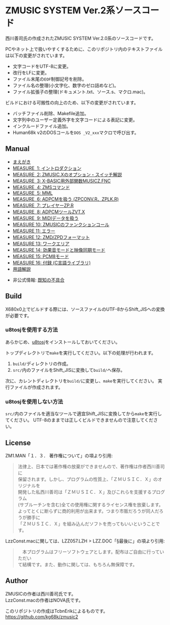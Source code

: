# ZMUSIC SYSTEM Ver.2系ソースコード

西川善司氏の作成されたZMUSIC SYSTEM Ver.2.0系のソースコードです。  

PCやネット上で扱いやすくするために、このリポジトリ内のテキストファイルは以下の変更がされています。
* 文字コードをUTF-8に変更。
* 改行をLFに変更。
* ファイル末尾の`EOF`制御記号を削除。
* ファイル名の整理(小文字化、数字のゼロ詰めなど)。
* ファイル拡張子の整理(ドキュメント.txt、ソース.s、マクロ.mac)。

ビルドにおける可搬性の向上のため、以下の変更がされています。
* バッチファイル削除、Makefile追加。
* 文字列中のユーザー定義外字を文字コードによる表記に変更。
* インクルードファイル追加。
* Human68k v2のDOSコールを`DOS _V2_xxx`マクロで呼び出す。


## Manual
* [まえがき](manual/zm00.txt)
* [MEASURE &nbsp;1: イントロダクション](manual/zm01.txt)
* [MEASURE &nbsp;2: ZMUSIC.Xのオプション・スイッチ解説](manual/zm02.txt)
* [MEASURE &nbsp;3: X-BASIC用外部関数MUSICZ.FNC](manual/zm03.txt)
* [MEASURE &nbsp;4: ZMSコマンド](manual/zm04.txt)
* [MEASURE &nbsp;5: MML](manual/zm05.txt)
* [MEASURE &nbsp;6: ADPCMを扱う (ZPCONV.R、ZPLK.R)](manual/zm06.txt)
* [MEASURE &nbsp;7: プレイヤーZP.R](manual/zm07.txt)
* [MEASURE &nbsp;8: ADPCMツールZVT.X](manual/zm08.txt)
* [MEASURE &nbsp;9: MIDIデータを扱う](manual/zm09.txt)
* [MEASURE 10: ZMUSICのファンクションコール](manual/zm10.txt)
* [MEASURE 11: エラー](manual/zm11.txt)
* [MEASURE 12: ZMD/ZPDフォーマット](manual/zm12.txt)
* [MEASURE 13: ワークエリア](manual/zm13.txt)
* [MEASURE 14: 効果音モードと映像同期モード](manual/zm14.txt)
* [MEASURE 15: PCM8モード](manual/zm15.txt)
* [MEASURE 16: 付録 (C言語ライブラリ)](manual/zm16.txt)
* [用語解説](manual/glossary.txt)

<!-- -->
* 非公式情報: [既知の不具合](https://github.com/kg68k/x68.memo/blob/main/tool/bugs.md#z-music-v2-%E8%A9%B3%E7%B4%B0%E6%9C%AA%E7%A2%BA%E8%AA%8D)


## Build

X680x0上でビルドする際には、ソースファイルのUTF-8からShift_JISへの変換が必要です。

### u8tosjを使用する方法

あらかじめ、[u8tosj](https://github.com/kg68k/u8tosj)をインストールしておいてください。

トップディレクトリで`make`を実行してください。以下の処理が行われます。
1. `build/`ディレクトリの作成。
3. `src/`内のファイルをShift_JISに変換して`build/`へ保存。

次に、カレントディレクトリを`build/`に変更し、`make`を実行してください。
実行ファイルが作成されます。

### u8tosjを使用しない方法

`src/`内のファイルを適当なツールで適宜Shift_JISに変換してから`make`を実行してください。
UTF-8のままでは正しくビルドできませんので注意してください。


## License
ZM1.MAN「１．３．  著作権について」の項より引用:

>   法律上、日本では著作権の放棄ができませんので、著作権は作者西川善司に  
> 保留されます。しかし、プログラムの性質上、「ＺＭＵＳＩＣ．Ｘ」のオリジナルを  
> 開発した私西川善司は「ＺＭＵＳＩＣ．Ｘ」及びこれらを支援するプログラム  
> (サブルーチンを含む)全ての使用権に関するライセンス権を放棄します。  
> よってとくに断らずに商的利用が出来ます。つまり市販だろうが同人だろうが勝手に  
> 「ＺＭＵＳＩＣ．Ｘ」を組み込んだソフトを売ってもいいということです。  

LzzConst.macに関しては、LZZ057.LZH &gt; LZZ.DOC「§最後に」の項より引用:

> 　本プログラムはフリーソフトウェアとします。配布はご自由に行っていただい  
> て結構です。また、動作に関しては、もちろん無保障です。  


## Author
ZMUSICの作者は西川善司氏です。  
LzzConst.macの作者はNOVA氏です。  

このリポジトリの作成はTcbnErikによるものです。  
https://github.com/kg68k/zmusic2
